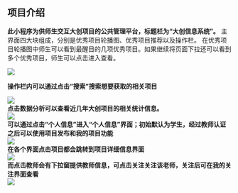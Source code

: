 ﻿

## 项目介绍
**此小程序为供师生交互大创项目的公共管理平台，标题栏为“大创信息系统”。**
主界面四大块组成，分别是优秀项目轮播图、优秀项目推荐以及操作栏。
在优秀项目轮播图中师生可以看到最醒目的几项优秀项目。如果继续将页面下拉还可以看到多个优秀项目，师生可以点击进入查看。   

![](首页.jpg)   

**操作栏内可以通过点击“搜索”搜索想要获取的相关项目**   

![](搜索.png)  
 **点击数据分析可以查看近几年大创项目的相关统计信息。**  
![](数据分析.png)  
 **可以通过点击“个人信息”进入“个人信息”界面；初始默认为学生，经过教师认证之后可以使用项目发布和我的项目功能**   
![](个人信息.png)  
 **在各个界面点击项目都会跳转到项目详细信息界面**  
![](项目信息.png)  
 **而点击教师会有下拉窗提供教师信息，可点击关注关注该老师，关注后可在我的关注界面查看**   
![](关注.png)   

